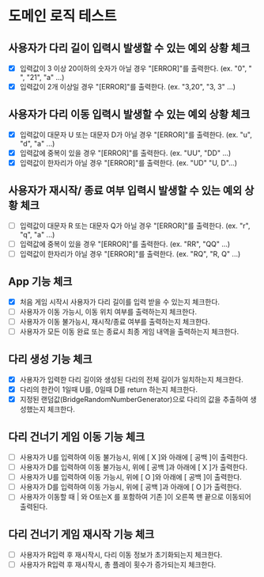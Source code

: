 # 도메인 로직 테스트

## 사용자가 다리 길이 입력시 발생할 수 있는 예외 상황 체크

- [x] 입력값이 3 이상 20이하의 숫자가 아닐 경우 "[ERROR]"를 출력한다. (ex. "0", " ", "21", "a" ...)
- [x] 입력값이 2개 이상일 경우 "[ERROR]"를 출력한다. (ex. "3,20", "3, 3" ...)

## 사용자가 다리 이동 입력시 발생할 수 있는 예외 상황 체크

- [x] 입력값이 대문자 U 또는 대문자 D가 아닐 경우 "[ERROR]"를 출력한다. (ex. "u", "d", "a" ...)
- [x] 입력값에 중복이 있을 경우 "[ERROR]"를 출력한다. (ex. "UU", "DD" ...)
- [x] 입력값이 한자리가 아닐 경우 "[ERROR]"를 출력한다. (ex. "UD" "U, D"...)

## 사용자가 재시작/ 종료 여부 입력시 발생할 수 있는 예외 상황 체크

- [ ] 입력값이 대문자 R 또는 대문자 Q가 아닐 경우 "[ERROR]"를 출력한다. (ex. "r", "q", "a" ...)
- [ ] 입력값에 중복이 있을 경우 "[ERROR]"를 출력한다. (ex. "RR", "QQ" ...)
- [ ] 입력값이 한자리가 아닐 경우 "[ERROR]"를 출력한다. (ex. "RQ", "R, Q" ...)

## App 기능 체크

- [x] 처음 게임 시작시 사용자가 다리 길이를 입력 받을 수 있는지 체크한다.
- [ ] 사용자가 이동 가능시, 이동 위치 여부를 출력하는지 체크한다.
- [ ] 사용자가 이동 불가능시, 재시작/종료 여부를 출력하는지 체크한다.
- [ ] 사용자가 모든 이동 완료 또는 종료시 최종 게임 내역을 출력하는지 체크한다.

## 다리 생성 기능 체크

- [x] 사용자가 입력한 다리 길이와 생성된 다리의 전체 길이가 일치하는지 체크한다.
- [x] 다리의 한칸이 1일때 U를, 0일때 D를 return 하는지 체크한다.
- [x] 지정된 랜덤값(BridgeRandomNumberGenerator)으로 다리의 값을 추출하여 생성했는지 체크한다.

## 다리 건너기 게임 이동 기능 체크

- [ ] 사용자가 U를 입력하여 이동 불가능시, 위에 [ X ]와 아래에 [ 공백 ]이 출력한다.
- [ ] 사용자가 D를 입력하여 이동 불가능시, 위에 [ 공백 ]과 아래에 [ X ]가 출력한다.
- [ ] 사용자가 U를 입력하여 이동 가능시, 위에 [ O ]와 아래에 [ 공백 ]이 출력한다.
- [ ] 사용자가 D를 입력하여 이동 가능시, 위에 [ 공백 ]과 아래에 [ O ]가 출력한다.
- [ ] 사용자가 이동할 때 | 와 O또는X 를 포함하여 기존 ]이 오른쪽 맨 끝으로 이동되어 출력된다.

## 다리 건너기 게임 재시작 기능 체크

- [ ] 사용자가 R입력 후 재시작시, 다리 이동 정보가 초기화되는지 체크한다.
- [ ] 사용자가 R입력 후 재시작시, 총 플레이 횟수가 증가되는지 체크한다.
